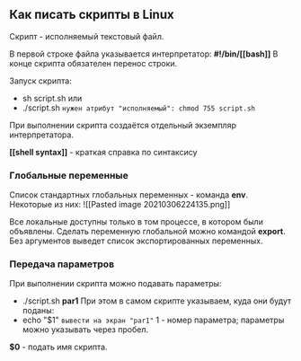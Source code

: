 ## Как писать скрипты в Linux  
Скрипт - исполняемый текстовый файл. 

В первой строке файла указывается интерпретатор:
**#!/bin/[[bash]]**
В конце скрипта обязателен перенос строки.

Запуск скрипта:
- sh script.sh
или
- ./script.sh `нужен атрибут "исполняемый": chmod 755 script.sh`

При выполнении скрипта создаётся отдельный экземпляр интерпретатора.

**[[shell syntax]]** - краткая справка по синтаксису

### Глобальные переменные
Список стандартных глобальных переменных - команда **env**.
Некоторые из них:
![[Pasted image 20210306224135.png]]

Все локальные доступны только в том процессе, в котором были объявлены. Сделать переменную глобальной можно командой **export**. Без аргументов выведет список экспортированных переменных.

### Передача параметров
При выполнении скрипта можно подавать параметры:
- ./script.sh **par1**
При этом в самом скрипте указываем, куда они будут поданы:
- echo "$1" `вывести на экран "par1"`
1 - номер параметра; параметры можно указывать через пробел.

**$0** - подать имя скрипта.


